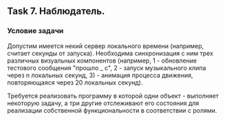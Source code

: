 ## Task 7. Наблюдатель.

### Условие задачи
Допустим имеется некий сервер локального времени (например, считает секунды от запуска). Необходима синхронизация с ним трех различных визуальных компонентов (например, 1 - обновление тестового сообщения "прошло _ с", 2 - запуск музыкального клипа через n локальных секунд, 3) - анимация процесса движения, повторяющаяся через 20 локальных секунд).

Требуется реализовать программу в которой одни объект - выполняет некоторую задачу, а три другие отслеживают его состояния для реализации собственной функциональности в соответствии с ролями.